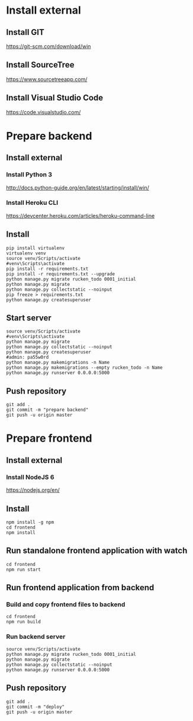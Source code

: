 # Install external

## Install GIT
https://git-scm.com/download/win
## Install SourceTree
https://www.sourcetreeapp.com/
## Install Visual Studio Code
https://code.visualstudio.com/

# Prepare backend

## Install external

### Install Python 3
http://docs.python-guide.org/en/latest/starting/install/win/
### Install Heroku CLI
https://devcenter.heroku.com/articles/heroku-command-line

## Install
```
pip install virtualenv
virtualenv venv
source venv/Scripts/activate
#venv\Scripts\activate
pip install -r requirements.txt
pip install -r requirements.txt --upgrade
python manage.py migrate rucken_todo 0001_initial
python manage.py migrate
python manage.py collectstatic --noinput
pip freeze > requirements.txt
python manage.py createsuperuser
```
## Start server
```
source venv/Scripts/activate
#venv\Scripts\activate
python manage.py migrate
python manage.py collectstatic --noinput
python manage.py createsuperuser
#admin: pa55w0rd
python manage.py makemigrations -n Name
python manage.py makemigrations --empty rucken_todo -n Name
python manage.py runserver 0.0.0.0:5000
```
## Push repository
```
git add .
git commit -m "prepare backend"
git push -u origin master
```
# Prepare frontend

## Install external

### Install NodeJS 6
https://nodejs.org/en/

## Install
```
npm install -g npm
cd frontend
npm install
```
## Run standalone frontend application with watch
```
cd frontend
npm run start
```
## Run frontend application from backend 

### Build and copy frontend files to backend
```
cd frontend
npm run build
```
### Run backend server
```
source venv/Scripts/activate
python manage.py migrate rucken_todo 0001_initial
python manage.py migrate
python manage.py collectstatic --noinput
python manage.py runserver 0.0.0.0:5000
```
## Push repository
```
git add .
git commit -m "deploy"
git push -u origin master
```